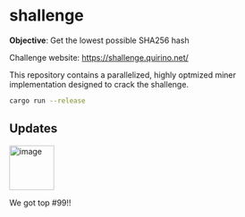 # shallenge

**Objective**: Get the lowest possible SHA256 hash

Challenge website: <https://shallenge.quirino.net/>

This repository contains a parallelized, highly optmized miner implementation
designed to crack the shallenge.

```bash
cargo run --release
```

## Updates

<img height="80" alt="image" src="https://github.com/user-attachments/assets/9147a8c1-1c2f-4847-9910-cf424624e38b" />

We got top #99!!
